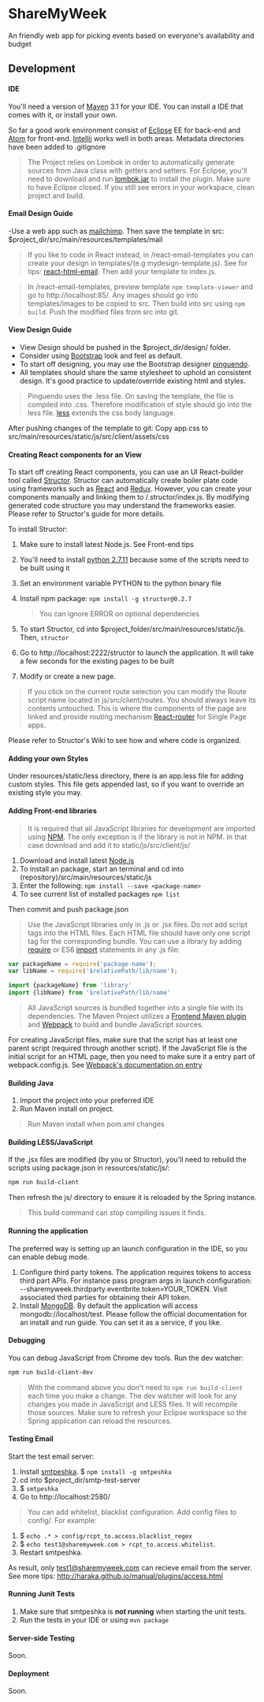 # ShareMyWeek
An friendly web app for picking events based on everyone's availability and budget

## Development

#### IDE

You'll need a version of [Maven] 3.1 for your IDE. You can install a IDE that comes with it, or install your own.

So far a good work environment consist of [Eclipse] EE for back-end and [Atom] for front-end. [Intellij] works well in both areas.
Metadata directories have been added to .gitignore

> The Project relies on Lombok in order to automatically generate sources from Java class with getters and setters. For Eclipse, you'll need to download and run [lombok.jar] to install the plugin. Make sure to have Eclipse closed. If you still see errors in your workspace, clean project and build.

#### Email Design Guide

-Use a web app such as [mailchimp]. Then save the template in src: $project_dir/src/main/resources/templates/mail

>If you like to code in React instead, in /react-email-templates you can create your design in
templates/(e.g mydesign-template.js). See for tips: [react-html-email]. Then add your template to index.js.

>In /react-email-templates, preview template ```npm template-viewer``` and go to http://localhost:85/. Any images should go into templates/images to be copied to src. Then build into src using ```npm build```. Push the modified files from src into git.

#### View Design Guide

- View Design should be pushed in the $project_dir/design/ folder.
- Consider using [Bootstrap] look and feel as default.
- To start off designing, you may use the Bootstrap designer [pinguendo].
- All templates should share the same stylesheet to uphold an consistent design. It's good practice to update/override existing html and styles.

> Pinguendo uses the .less file. On saving the template, the file is compiled into .css. Therefore modification of style should go into the less file. [less] extends the css body language.

After pushing changes of the template to git: Copy app.css to src/main/resources/static/js/src/client/assets/css

#### Creating React components for an View

To start off creating React components, you can use an UI React-builder tool called [Structor]. Structor can automatically create boiler plate code using frameworks such as [React] and [Redux]. However, you can create your components manually and linking them to /.structor/index.js. By modifying generated code structure you may understand the frameworks easier. Please refer to Structor's guide for more details.

To install Structor:

1. Make sure to install latest Node.js. See Front-end tips
2. You'll need to install [python 2.7.11] because some of the scripts need to be built using it
3. Set an environment variable PYTHON to the python binary file
4. Install npm package: ```npm install -g structor@0.2.7```

    >You can ignore ERROR on optional dependencies
    
5. To start Structor, cd into $project_folder/src/main/resources/static/js. Then, ```structor```
6. Go to http://localhost:2222/structor to launch the application. It will take a few seconds for the existing pages to be built
7. Modify or create a new page.

> If you click on the current route selection you can modify the Route script name located in js/src/client/routes. You should always leave its contents untouched. This is where the components of the page are linked and provide routing mechanism [React-router] for Single Page apps.

Please refer to Structor's Wiki to see how and where code is organized.

#### Adding your own Styles

Under resources/static/less directory, there is an app.less file for adding custom styles. This file gets appended last, so if you want to override an existing style you may.


#### Adding Front-end libraries

>It is required that all JavaScript libraries for development are imported using [NPM]. The only exception is if the library is not in NPM. In that case download and add it to static/js/src/client/js/

1. Download and install latest [Node.js]
2. To install an package, start an terminal and cd into (repository)/src/main/resources/static/js
3. Enter the following: ```npm install --save <package-name>```
4. To see current list of installed packages ```npm list```

Then commit and push package.json

>Use the JavaScript libraries only in .js or .jsx files. Do not add script tags into the HTML files. Each HTML file should have only one script tag for the corresponding bundle.
You can use a library by adding [require] or ES6 [import] statements in any .js file:

```javascript
var packageName = require('package-name');
var libName = require('$relativePath/lib/name');
```

```javascript
import {packageName} from 'library'
import {libName} from '$relativePath/lib/name'
```


> All JavaScript sources is bundled together into a single file with its dependencies. The Maven Project utilizes a [Frontend Maven plugin] and [Webpack] to build and bundle JavaScript sources.

For creating JavaScript files, make sure that the script has at least one parent script (required through another script).
If the JavaScript file is the initial script for an HTML page, then you need to make sure it a entry part of webpack.config.js. See [Webpack's documentation on entry]



#### Building Java

1. Import the project into your preferred IDE
2. Run Maven install on project.

> Run Maven install when pom.xml changes


#### Building LESS/JavaScript

If the .jsx files are modified (by you or Structor), you'll need to rebuild the scripts using package.json in resources/static/js/:

```sh
npm run build-client
```

Then refresh the js/ directory to ensure it is reloaded by the Spring instance.

> This build command can stop compiling issues it finds.

#### Running the application

The preferred way is setting up an launch configuration in the IDE, so you can enable debug mode. 

1. Configure third party tokens. The application requires tokens to access third part APIs. For instance pass program args in launch configuration: --sharemyweek.thirdparty.eventbrite.token=YOUR_TOKEN. Visit associated third parties for obtaining their API token.
2. Install [MongoDB]. By default the application will access mongodb://localhost/test. Please follow the official documentation for an install and run guide. You can set it as a service, if you like.

#### Debugging

You can debug JavaScript from Chrome dev tools. Run the dev watcher:

```sh
npm run build-client-dev
```

> With the command above you don't need to ```npm run build-client``` each time you make a change. The dev watcher will look for any changes you made in JavaScript and LESS files. It will recompile those sources. Make sure to refresh your Eclipse workspace so the Spring application can reload the resources.

#### Testing Email

Start the test email server:

1. Install [smtpeshka]. $ ```npm install -g smtpeshka``` 
2. cd into $project_dir/smtp-test-server 
3. $ ```smtpeshka``` 
4. Go to http://localhost:2580/

> You can add whitelist, blacklist configuration. Add config files to config/. For example:

1. $ ```echo .* > config/rcpt_to.access.blacklist_regex```
2. $ ```echo test1@sharemyweek.com > rcpt_to.access.whitelist```.
3. Restart smtpeshka.

As result, only test1@sharemyweek.com can recieve email from the server. See more tips: http://haraka.github.io/manual/plugins/access.html

#### Running Junit Tests

1. Make sure that smtpeshka is __not running__ when starting the unit tests.
2. Run the tests in your IDE or using ```mvn package```


#### Server-side Testing

Soon.

#### Deployment

Soon.

[mailchimp]: http://mailchimp.com
[react-html-email]: https://github.com/chromakode/react-html-email
[Bootstrap]: http://getbootstrap.com/
[React-router]: https://github.com/rackt/react-router
[less]: http://lesscss.org
[import]: https://developer.mozilla.org/en-US/docs/Web/JavaScript/Reference/Statements/import
[React]: http://facebook.github.io/react/
[Redux]: https://github.com/rackt/redux
[Structor]: https://github.com/ipselon/structor
[python 2.7.11]: https://www.python.org/downloads/
[lombok.jar]: https://projectlombok.org/download.html
[Maven]: https://maven.apache.org/
[Atom]: https://atom.io/
[Eclipse]: http://eclipse.org
[Intellij]: https://www.jetbrains.com/idea/
[pinguendo]: http://pingendo.com/
[NPM]: https://www.npmjs.com/
[Node.js]: https://nodejs.org/
[require]: http://requirejs.org/
[Frontend Maven plugin]: https://github.com/eirslett/frontend-maven-plugin
[Webpack]: https://webpack.github.io/
[Webpack's documentation on entry]: https://webpack.github.io/docs/configuration.html#entry
[MongoDB]: https://www.mongodb.org/
[smtpeshka]: https://www.npmjs.com/package/smtpeshka
